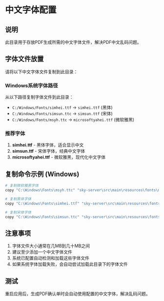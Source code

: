 # 中文字体配置

## 说明
此目录用于存放PDF生成所需的中文字体文件，解决PDF中文乱码问题。

## 字体文件放置
请将以下中文字体文件复制到此目录：

### Windows系统字体路径
从以下路径复制字体文件到此目录：
- `C:/Windows/Fonts/simhei.ttf` → `simhei.ttf` (黑体)
- `C:/Windows/Fonts/simsun.ttc` → `simsun.ttf` (宋体)
- `C:/Windows/Fonts/msyh.ttc` → `microsoftyahei.ttf` (微软雅黑)

### 推荐字体
1. **simhei.ttf** - 黑体字体，适合显示中文
2. **simsun.ttf** - 宋体字体，经典中文字体
3. **microsoftyahei.ttf** - 微软雅黑，现代化中文字体

## 复制命令示例 (Windows)
```bash
# 复制微软雅黑字体
copy "C:\Windows\Fonts\msyh.ttc" "sky-server\src\main\resources\fonts\microsoftyahei.ttf"

# 复制黑体字体  
copy "C:\Windows\Fonts\simhei.ttf" "sky-server\src\main\resources\fonts\simhei.ttf"

# 复制宋体字体
copy "C:\Windows\Fonts\simsun.ttc" "sky-server\src\main\resources\fonts\simsun.ttf"
```

## 注意事项
1. 字体文件大小通常在几MB到几十MB之间
2. 建议至少添加一个中文字体文件
3. 系统已配置自动检测和加载这些字体文件
4. 如果系统字体加载失败，会自动尝试加载此目录下的字体文件

## 测试
重启应用后，生成PDF确认单时会自动使用配置的中文字体，解决乱码问题。 